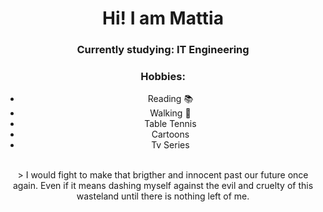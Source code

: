<div align="center">
  <h1> Hi! I am Mattia </h1>
  <h3> Currently studying: IT Engineering </h3>

### Hobbies:
  * Reading :books:
  * Walking :walking:
  * Table Tennis
  * Cartoons
  * Tv Series

  </br>
  > I would fight to make that brigther and innocent past our future once again. Even if it means dashing myself against the evil and cruelty of this wasteland until there is nothing left of me.

